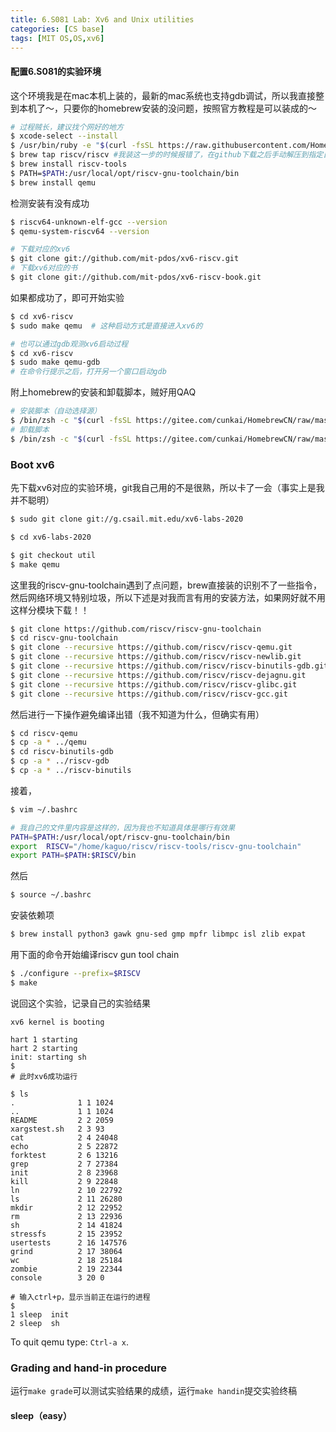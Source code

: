 ```yaml
---
title: 6.S081 Lab: Xv6 and Unix utilities
categories: [CS base]
tags: [MIT OS,OS,xv6]
---
```


#### 配置6.S081的实验环境
这个环境我是在mac本机上装的，最新的mac系统也支持gdb调试，所以我直接整到本机了～，只要你的homebrew安装的没问题，按照官方教程是可以装成的～

<!--more-->

```sh
# 过程贼长，建议找个网好的地方
$ xcode-select --install
$ /usr/bin/ruby -e "$(curl -fsSL https://raw.githubusercontent.com/Homebrew/install/master/install)" # 安装homebrew，如果你装过了，更新一下即可
$ brew tap riscv/riscv #我装这一步的时候报错了，在github下载之后手动解压到指定目录也是一样的
$ brew install riscv-tools
$ PATH=$PATH:/usr/local/opt/riscv-gnu-toolchain/bin
$ brew install qemu
```
检测安装有没有成功
```sh
$ riscv64-unknown-elf-gcc --version
$ qemu-system-riscv64 --version
```
```sh
# 下载对应的xv6
$ git clone git://github.com/mit-pdos/xv6-riscv.git
# 下载xv6对应的书 
$ git clone git://github.com/mit-pdos/xv6-riscv-book.git
```
如果都成功了，即可开始实验
```sh
$ cd xv6-riscv
$ sudo make qemu  # 这种启动方式是直接进入xv6的

# 也可以通过gdb观测xv6启动过程
$ cd xv6-riscv
$ sudo make qemu-gdb
# 在命令行提示之后，打开另一个窗口启动gdb
```

附上homebrew的安装和卸载脚本，贼好用QAQ
```sh
# 安装脚本（自动选择源）
$ /bin/zsh -c "$(curl -fsSL https://gitee.com/cunkai/HomebrewCN/raw/master/Homebrew.sh)"
# 卸载脚本
$ /bin/zsh -c "$(curl -fsSL https://gitee.com/cunkai/HomebrewCN/raw/master/HomebrewUninstall.sh)"
```

### Boot xv6
先下载xv6对应的实验环境，git我自己用的不是很熟，所以卡了一会（事实上是我并不聪明）
```sh
$ sudo git clone git://g.csail.mit.edu/xv6-labs-2020

$ cd xv6-labs-2020

$ git checkout util
$ make qemu
```
这里我的riscv-gnu-toolchain遇到了点问题，brew直接装的识别不了一些指令，然后网络环境又特别垃圾，所以下述是对我而言有用的安装方法，如果网好就不用这样分模块下载！！
```sh
$ git clone https://github.com/riscv/riscv-gnu-toolchain
$ cd riscv-gnu-toolchain
$ git clone --recursive https://github.com/riscv/riscv-qemu.git
$ git clone --recursive https://github.com/riscv/riscv-newlib.git
$ git clone --recursive https://github.com/riscv/riscv-binutils-gdb.git
$ git clone --recursive https://github.com/riscv/riscv-dejagnu.git
$ git clone --recursive https://github.com/riscv/riscv-glibc.git
$ git clone --recursive https://github.com/riscv/riscv-gcc.git
```
然后进行一下操作避免编译出错（我不知道为什么，但确实有用）
```sh
$ cd riscv-qemu
$ cp -a * ../qemu
$ cd riscv-binutils-gdb
$ cp -a * ../riscv-gdb
$ cp -a * ../riscv-binutils
```
接着，
```sh
$ vim ~/.bashrc
```
```sh
# 我自己的文件里内容是这样的，因为我也不知道具体是哪行有效果
PATH=$PATH:/usr/local/opt/riscv-gnu-toolchain/bin
export  RISCV="/home/kaguo/riscv/riscv-tools/riscv-gnu-toolchain"
export PATH=$PATH:$RISCV/bin
```
然后
```sh
$ source ~/.bashrc
```
安装依赖项
```sh
$ brew install python3 gawk gnu-sed gmp mpfr libmpc isl zlib expat
```
用下面的命令开始编译riscv gun tool chain
```sh
$ ./configure --prefix=$RISCV
$ make
```

说回这个实验，记录自己的实验结果
```
xv6 kernel is booting

hart 1 starting
hart 2 starting
init: starting sh
$ 
# 此时xv6成功运行

$ ls
.              1 1 1024
..             1 1 1024
README         2 2 2059
xargstest.sh   2 3 93
cat            2 4 24048
echo           2 5 22872
forktest       2 6 13216
grep           2 7 27384
init           2 8 23968
kill           2 9 22848
ln             2 10 22792
ls             2 11 26280
mkdir          2 12 22952
rm             2 13 22936
sh             2 14 41824
stressfs       2 15 23952
usertests      2 16 147576
grind          2 17 38064
wc             2 18 25184
zombie         2 19 22344
console        3 20 0

# 输入ctrl+p，显示当前正在运行的进程
$
1 sleep  init
2 sleep  sh
```
To quit qemu type: `Ctrl-a x`.

### Grading and hand-in procedure
运行`make grade`可以测试实验结果的成绩，运行`make handin`提交实验终稿

#### sleep（easy）

